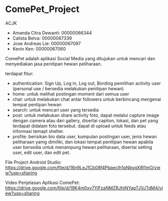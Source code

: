 # ComePet_Project

 ACJK
 - Amanda Citra Dewanti: 00000066344
 - Calista Belva: 00000067339
 - Jose Andreas Lie: 00000067097
 - Kevin Ken: 00000067060

   
ComePet adalah aplikasi Social Media yang ditujukan untuk mencari dan menyediakan jasa penitipan hewan peliharaan.

terdapat fitur:
- authentication: Sign Up, Log in, Log out, Bording pemilihan activity user (personal use / bersedia melakukan penitipan hewan)
- home: untuk melihat postingan moment dari semua user
- chat: untuk melakukan chat antar followers untuk berbincang mengenai tempat pentipan hewan
- search: untuk mencari user yang tersedia
- post: untuk melakukan share activity foto, dapat melalui capture image dengan camera atau dari gallery, disertai caption, lokasi, dan pet yang terdapat didalam foto tersebut. dapat di upload untuk feeds atau informasi temapt shelter.
- profile: berisikan bio data user, kumpulan postingan user, jenis hewan peliharaan yamg dimiliki, dan lokasi tempat penitipan hewan apabila user bersedia untuk menampung hewan peliharaan, disertai setting user, edit user, dan edit pet.

File Project Android Studio:
https://drive.google.com/file/d/16n9LeJ1Cb08f4Pbpeclh1pNbyqXlR1mO/view?usp=sharing

Video Penjelasan Aplikasi ComePet:
https://drive.google.com/file/d/19K4m0xv7YiFzaNMZRJhtNYapTJVJTdM4/view?usp=sharing
